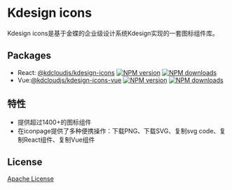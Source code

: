 # Kdesign icons
Kdesign icons是基于金蝶的企业级设计系统Kdesign实现的一套图标组件库。

## Packages
- React: [@kdcloudjs/kdesign-icons](./packages/react) [![NPM version](https://img.shields.io/npm/v/@kdcloudjs/kdesign-icons.svg?style=flat)](https://www.npmjs.com/package/@kdcloudjs/kdesign-icons) [![NPM downloads](https://img.shields.io/npm/dm/@kdcloudjs/kdesign-icons?style=flat)](https://www.npmjs.com/package/@kdcloudjs/kdesign-icons)
- Vue:[@kdcloudjs/kdesign-icons-vue](./packages/vue) [![NPM version](https://img.shields.io/npm/v/@kdcloudjs/kdesign-icons-vue.svg?style=flat)](https://www.npmjs.com/package/@kdcloudjs/kdesign-icons-vue) [![NPM downloads](https://img.shields.io/npm/dm/@kdcloudjs/kdesign-icons-vue?style=flat)](https://www.npmjs.com/package/@kdcloudjs/kdesign-icons-vue)

## 特性

- 提供超过1400+的图标组件
- 在iconpage提供了多种便携操作：下载PNG、下载SVG、复制svg code、复制React组件、复制Vue组件

## License
[Apache License](./LICENSE)
